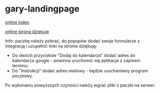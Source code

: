 # gary-landingpage
[online index](https://kryczek.github.io/gary-landingpage/)

[online strona dziękuję](https://kryczek.github.io/gary-landingpage/dziekuje.html)

Info: paczkę należy pobrać, do popupów dodać swoje formularze z integracją i uzupełnić linki na stronie dziękuję:

- Do dwóch przycisków "Dodaj do kalendarza" dodać adres do kalendarza google - powinna uruchomić się aplikacja z zapisem terminu.
- Do "Instrukcji" dodać adres mailowy - będzie uruchamiany program pocztowy.

Po wykonaniu powyższych czyności należy wgrać pliki z paczki na serwer.
